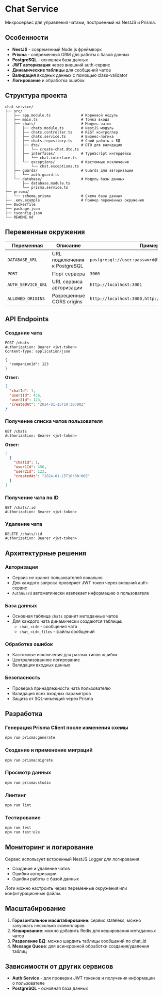 # Chat Service

Микросервис для управления чатами, построенный на NestJS и Prisma.

## Особенности

- **NestJS** - современный Node.js фреймворк
- **Prisma** - современный ORM для работы с базой данных
- **PostgreSQL** - основная база данных
- **JWT авторизация** через внешний auth-сервис
- **Динамические таблицы** для сообщений чатов
- **Валидация** входных данных с помощью class-validator
- **Логирование** и обработка ошибок

## Структура проекта

```
chat-service/
├── src/
│   ├── app.module.ts              # Корневой модуль
│   ├── main.ts                    # Точка входа
│   ├── chats/                     # Модуль чатов
│   │   ├── chats.module.ts        # NestJS модуль
│   │   ├── chats.controller.ts    # REST контроллер
│   │   ├── chats.service.ts       # Бизнес-логика
│   │   ├── chats.repository.ts    # Слой работы с БД
│   │   ├── dto/                   # DTO для валидации
│   │   │   └── create-chat.dto.ts
│   │   ├── interfaces/            # TypeScript интерфейсы
│   │   │   └── chat.interface.ts
│   │   └── exceptions/            # Кастомные исключения
│   │       └── chat.exceptions.ts
│   ├── guards/                    # Guards для авторизации
│   │   └── auth.guard.ts
│   └── database/                  # Модуль базы данных
│       ├── database.module.ts
│       └── prisma.service.ts
├── prisma/
│   └── schema.prisma              # Схема базы данных
├── .env.example                   # Пример переменных окружения
├── Dockerfile
├── package.json
├── tsconfig.json
└── README.md
```


## Переменные окружения

| Переменная | Описание | Пример |
|------------|----------|---------|
| `DATABASE_URL` | URL подключения к PostgreSQL | `postgresql://user:password@localhost:5432/chatdb` |
| `PORT` | Порт сервера | `3000` |
| `AUTH_SERVICE_URL` | URL сервиса авторизации | `http://localhost:3001` |
| `ALLOWED_ORIGINS` | Разрешенные CORS origins | `http://localhost:3000,http://localhost:3001` |


## API Endpoints

### Создание чата
```http
POST /chats
Authorization: Bearer <jwt-token>
Content-Type: application/json

{
  "companionId": 123
}
```

**Ответ:**
```json
{
  "chatId": 1,
  "user1Id": 456,
  "user2Id": 123,
  "createdAt": "2024-01-15T10:30:00Z"
}
```

### Получение списка чатов пользователя
```http
GET /chats
Authorization: Bearer <jwt-token>
```

**Ответ:**
```json
[
  {
    "chatId": 1,
    "user1Id": 456,
    "user2Id": 123,
    "createdAt": "2024-01-15T10:30:00Z"
  }
]
```

### Получение чата по ID
```http
GET /chats/:id
Authorization: Bearer <jwt-token>
```

### Удаление чата
```http
DELETE /chats/:id
Authorization: Bearer <jwt-token>
```

## Архитектурные решения

### Авторизация
- Сервис не хранит пользователей локально
- Для каждого запроса проверяет JWT токен через внешний auth-сервис
- `AuthGuard` автоматически извлекает информацию о пользователе

### База данных
- Основная таблица `chats` хранит метаданные чатов
- Для каждого чата динамически создаются таблицы:
  - `chat_<id>` - сообщения чата
  - `chat_<id>_files` - файлы сообщений

### Обработка ошибок
- Кастомные исключения для разных типов ошибок
- Централизованное логирование
- Валидация входных данных

### Безопасность
- Проверка принадлежности чата пользователю
- Валидация всех входных параметров
- Защита от SQL-инъекций через Prisma

## Разработка

### Генерация Prisma Client после изменения схемы
```bash
npm run prisma:generate
```

### Создание и применение миграций
```bash
npm run prisma:migrate
```

### Просмотр данных
```bash
npm run prisma:studio
```

### Линтинг
```bash
npm run lint
```

### Тестирование
```bash
npm run test
npm run test:e2e
```

## Мониторинг и логирование

Сервис использует встроенный NestJS Logger для логирования:
- Создание и удаление чатов
- Ошибки авторизации
- Ошибки работы с базой данных

Логи можно настроить через переменные окружения или конфигурационные файлы.

## Масштабирование

1. **Горизонтальное масштабирование**: сервис stateless, можно запускать несколько экземпляров
2. **Кеширование**: можно добавить Redis для кеширования метаданных чатов
3. **Разделение БД**: можно шардить таблицы сообщений по chat_id
4. **Message Queue**: для асинхронной обработки создания/удаления таблиц

## Зависимости от других сервисов

- **Auth Service** - для проверки JWT токенов и получения информации о пользователе
- **PostgreSQL** - основная база данных